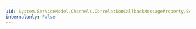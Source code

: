 ```yaml
---
uid: System.ServiceModel.Channels.CorrelationCallbackMessageProperty.BeginFinalizeCorrelation(System.ServiceModel.Channels.Message,System.TimeSpan,System.AsyncCallback,System.Object)
internalonly: False
---
```


